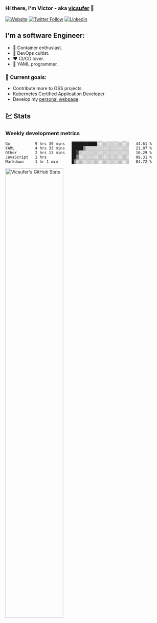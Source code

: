 ### Hi there, I'm Víctor - aka [vicsufer][website] 👋

[![Website](https://img.shields.io/website?label=vicsufer.dev&style=for-the-badge&url=https%3A%2F%2Fvicsufer.dev)](https://vicsufer.dev)
[![Twitter Follow](https://img.shields.io/twitter/follow/vicsufer?color=1DA1F2&logo=twitter&style=for-the-badge)](https://twitter.com/intent/follow?original_referer=https%3A%2F%2Fgithub.com%2Fvicsufer&screen_name=vicsufer)
[![Linkedin](https://img.shields.io/badge/linkedin-%230077B5.svg?&style=for-the-badge&logo=linkedin&logoColor=white)](https://linkedin.com/in/vicsufer)

  
## I'm a software Engineer:
- :whale: Container enthusiast.
- :memo: DevOps cultist.
- :heart: CI/CD lover.
- :clown_face: YAML programmer.

### :dart: Current goals:
- Contribute more to OSS projects.
- Kubernetes Certified Application Developer
- Develop my [personal webpage][website].

## :chart: Stats
### Weekly development metrics 
<!--START_SECTION:waka-->
```text
Go           9 hrs 39 mins   ███████████░░░░░░░░░░░░░░   44.61 % 
YAML         4 hrs 33 mins   █████▒░░░░░░░░░░░░░░░░░░░   21.07 % 
Other        2 hrs 13 mins   ██▓░░░░░░░░░░░░░░░░░░░░░░   10.29 % 
JavaScript   2 hrs           ██▒░░░░░░░░░░░░░░░░░░░░░░   09.31 % 
Markdown     1 hr 1 min      █▒░░░░░░░░░░░░░░░░░░░░░░░   04.72 % 
```
<!--END_SECTION:waka-->

<img width="60%" align="left" alt="Vicsufer's GitHub Stats" src="https://github-readme-stats.codestackr.vercel.app/api?username=vicsufer&show_icons=true&hide_border=true" />




[website]: https://vicsufer.dev
[twitter]: https://twitter.com/vicsufer
[linkedin]: https://linkedin.com/in/vicsufer
